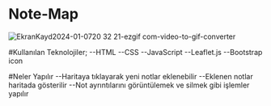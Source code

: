 # Note-Map

![EkranKayd2024-01-0720 32 21-ezgif com-video-to-gif-converter](https://github.com/emelzorlu/Note-Map/assets/147662992/a68b28b5-3e91-44f5-97ef-a18391611ea1)

#Kullanılan Teknolojiler;
--HTML
--CSS
--JavaScript
--Leaflet.js
--Bootstrap icon

#Neler Yapılır
--Haritaya tıklayarak yeni notlar eklenebilir
--Eklenen notlar haritada gösterilir
--Not ayrıntılarını görüntülemek ve silmek gibi işlemler yapılır



